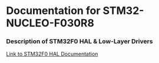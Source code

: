 # Documentation for STM32-NUCLEO-F030R8
### Description of STM32F0 HAL & Low-Layer Drivers
[Link to STM32F0 HAL Documentation](https://www.st.com/resource/en/user_manual/um1785-description-of-stm32f0-hal-and-lowlayer-drivers-stmicroelectronics.pdf)

